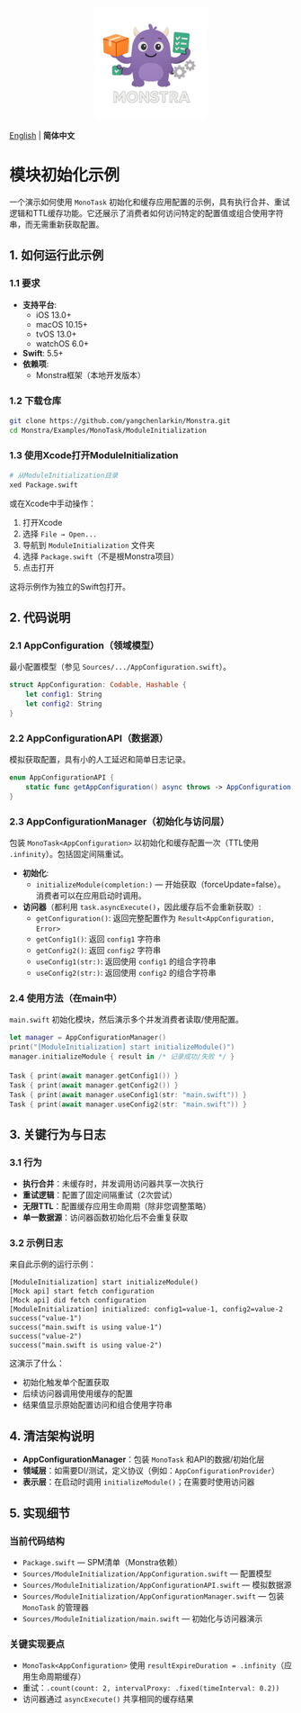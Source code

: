 <div align="center">
  <img src="../../../Logo.png" alt="Monstra Logo" width="200"/>
</div>

[English](README.md) | **简体中文**

# 模块初始化示例

一个演示如何使用 `MonoTask` 初始化和缓存应用配置的示例，具有执行合并、重试逻辑和TTL缓存功能。它还展示了消费者如何访问特定的配置值或组合使用字符串，而无需重新获取配置。

## 1. 如何运行此示例

### 1.1 要求

- **支持平台**:
  - iOS 13.0+
  - macOS 10.15+
  - tvOS 13.0+
  - watchOS 6.0+
- **Swift**: 5.5+
- **依赖项**:
  - Monstra框架（本地开发版本）

### 1.2 下载仓库

```bash
git clone https://github.com/yangchenlarkin/Monstra.git
cd Monstra/Examples/MonoTask/ModuleInitialization
```

### 1.3 使用Xcode打开ModuleInitialization

```bash
# 从ModuleInitialization目录
xed Package.swift
```

或在Xcode中手动操作：
1. 打开Xcode
2. 选择 `File → Open...`
3. 导航到 `ModuleInitialization` 文件夹
4. 选择 `Package.swift`（不是根Monstra项目）
5. 点击打开

这将示例作为独立的Swift包打开。

## 2. 代码说明

### 2.1 AppConfiguration（领域模型）

最小配置模型（参见 `Sources/.../AppConfiguration.swift`）。

```swift
struct AppConfiguration: Codable, Hashable {
    let config1: String
    let config2: String
}
```

### 2.2 AppConfigurationAPI（数据源）

模拟获取配置，具有小的人工延迟和简单日志记录。

```swift
enum AppConfigurationAPI {
    static func getAppConfiguration() async throws -> AppConfiguration { /* ... */ }
}
```

### 2.3 AppConfigurationManager（初始化与访问层）

包装 `MonoTask<AppConfiguration>` 以初始化和缓存配置一次（TTL使用 `.infinity`）。包括固定间隔重试。

- **初始化**:
  - `initializeModule(completion:)` — 开始获取（forceUpdate=false）。消费者可以在应用启动时调用。
- **访问器**（都利用 `task.asyncExecute()`，因此缓存后不会重新获取）:
  - `getConfiguration()`: 返回完整配置作为 `Result<AppConfiguration, Error>`
  - `getConfig1()`: 返回 `config1` 字符串
  - `getConfig2()`: 返回 `config2` 字符串
  - `useConfig1(str:)`: 返回使用 `config1` 的组合字符串
  - `useConfig2(str:)`: 返回使用 `config2` 的组合字符串

### 2.4 使用方法（在main中）

`main.swift` 初始化模块，然后演示多个并发消费者读取/使用配置。

```swift
let manager = AppConfigurationManager()
print("[ModuleInitialization] start initializeModule()")
manager.initializeModule { result in /* 记录成功/失败 */ }

Task { print(await manager.getConfig1()) }
Task { print(await manager.getConfig2()) }
Task { print(await manager.useConfig1(str: "main.swift")) }
Task { print(await manager.useConfig2(str: "main.swift")) }
```

## 3. 关键行为与日志

### 3.1 行为

- **执行合并**：未缓存时，并发调用访问器共享一次执行
- **重试逻辑**：配置了固定间隔重试（2次尝试）
- **无限TTL**：配置缓存应用生命周期（除非您调整策略）
- **单一数据源**：访问器函数初始化后不会重复获取

### 3.2 示例日志

来自此示例的运行示例：

```
[ModuleInitialization] start initializeModule()
[Mock api] start fetch configuration
[Mock api] did fetch configuration
[ModuleInitialization] initialized: config1=value-1, config2=value-2
success("value-1")
success("main.swift is using value-1")
success("value-2")
success("main.swift is using value-2")
```

这演示了什么：
- 初始化触发单个配置获取
- 后续访问器调用使用缓存的配置
- 结果值显示原始配置访问和组合使用字符串

## 4. 清洁架构说明

- **AppConfigurationManager**：包装 `MonoTask` 和API的数据/初始化层
- **领域层**：如需要DI/测试，定义协议（例如：`AppConfigurationProvider`）
- **表示层**：在启动时调用 `initializeModule()`；在需要时使用访问器

## 5. 实现细节

### 当前代码结构
- `Package.swift` — SPM清单（Monstra依赖）
- `Sources/ModuleInitialization/AppConfiguration.swift` — 配置模型
- `Sources/ModuleInitialization/AppConfigurationAPI.swift` — 模拟数据源
- `Sources/ModuleInitialization/AppConfigurationManager.swift` — 包装 `MonoTask` 的管理器
- `Sources/ModuleInitialization/main.swift` — 初始化与访问器演示

### 关键实现要点
- `MonoTask<AppConfiguration>` 使用 `resultExpireDuration = .infinity`（应用生命周期缓存）
- 重试：`.count(count: 2, intervalProxy: .fixed(timeInterval: 0.2))`
- 访问器通过 `asyncExecute()` 共享相同的缓存结果
